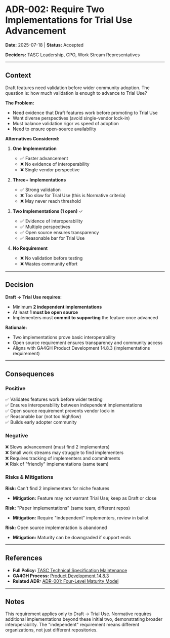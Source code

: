 # ADR-002: Require Two Implementations for Trial Use Advancement

**Date:** 2025-07-18 | **Status:** Accepted

**Deciders:** TASC Leadership, CPO, Work Stream Representatives

---

## Context

Draft features need validation before wider community adoption. The question is: how much validation is enough to advance to Trial Use?

**The Problem:**
- Need evidence that Draft features work before promoting to Trial Use
- Want diverse perspectives (avoid single-vendor lock-in)
- Must balance validation rigor vs speed of adoption
- Need to ensure open-source availability

**Alternatives Considered:**

1. **One Implementation**
   - ✅ Faster advancement
   - ❌ No evidence of interoperability
   - ❌ Single vendor perspective

2. **Three+ Implementations**
   - ✅ Strong validation
   - ❌ Too slow for Trial Use (this is Normative criteria)
   - ❌ May never reach threshold

3. **Two Implementations (1 open)** ✓
   - ✅ Evidence of interoperability
   - ✅ Multiple perspectives
   - ✅ Open source ensures transparency
   - ✅ Reasonable bar for Trial Use

4. **No Requirement**
   - ❌ No validation before testing
   - ❌ Wastes community effort

---

## Decision

**Draft → Trial Use requires:**
- Minimum **2 independent implementations**
- At least **1 must be open source**
- Implementers must **commit to supporting** the feature once advanced

**Rationale:**
- Two implementations prove basic interoperability
- Open source requirement ensures transparency and community access
- Aligns with GA4GH Product Development 14.8.3 (implementations requirement)

---

## Consequences

### Positive

✅ Validates features work before wider testing  
✅ Ensures interoperability between independent implementations  
✅ Open source requirement prevents vendor lock-in  
✅ Reasonable bar (not too high/low)  
✅ Builds early adopter community  

### Negative

❌ Slows advancement (must find 2 implementers)  
❌ Small work streams may struggle to find implementers  
❌ Requires tracking of implementers and commitments  
❌ Risk of "friendly" implementations (same team)  

### Risks & Mitigations

**Risk:** Can't find 2 implementers for niche features
- **Mitigation:** Feature may not warrant Trial Use; keep as Draft or close

**Risk:** "Paper implementations" (same team, different repos)
- **Mitigation:** Require "independent" implementers, review in ballot

**Risk:** Open source implementation is abandoned
- **Mitigation:** Maturity can be downgraded if support ends

---

## References

- **Full Policy:** [TASC Technical Specification Maintenance](../recommendations/TASC%20Technical%20Specification%20Maintenance.md#advancing-from-draft-to-trial-use)
- **GA4GH Process:** [Product Development 14.8.3](https://www.ga4gh.org/our-products/development-and-approval-process/#section_5)
- **Related ADR:** [ADR-001: Four-Level Maturity Model](001-adopt-four-level-maturity-model.md)

---

## Notes

This requirement applies only to Draft → Trial Use. Normative requires additional implementations beyond these initial two, demonstrating broader interoperability. The "independent" requirement means different organizations, not just different repositories.
